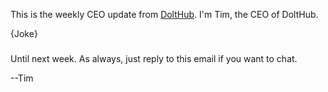 This is the weekly CEO update from [DoltHub](https://www.dolthub.com/). I'm Tim, the CEO of DoltHub. 

{Joke}

### 



### 



### 



Until next week. As always, just reply to this email if you want to chat.

--Tim